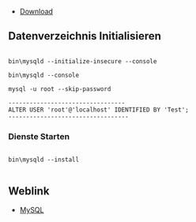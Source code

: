 

* [Download](https://dev.mysql.com/downloads/)

## Datenverzeichnis Initialisieren

```

bin\mysqld --initialize-insecure --console

bin\mysqld --console

mysql -u root --skip-password

---------------------------------
ALTER USER 'root'@'localhost' IDENTIFIED BY 'Test';
----------------------------------

```

### Dienste Starten

```

bin\mysqld --install


```


## Weblink

* [MySQL](https://dev.mysql.com/doc/refman/8.0/en/windows-install-archive.html)
